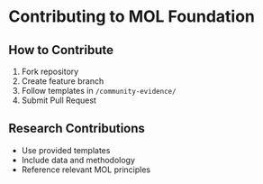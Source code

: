 # Contributing to MOL Foundation

## How to Contribute
1. Fork repository
2. Create feature branch
3. Follow templates in `/community-evidence/`
4. Submit Pull Request

## Research Contributions
- Use provided templates
- Include data and methodology
- Reference relevant MOL principles
